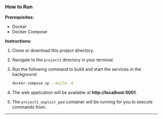 ### How to Run

**Prerequisites:**
*   Docker
*   Docker Compose

**Instructions:**

1.  Clone or download this project directory.
2.  Navigate to the `project1` directory in your terminal.
3.  Run the following command to build and start the services in the background:

    ```bash
    docker-compose up --build -d
    ```

4.  The web application will be available at **http://localhost:5001**.
5.  The `project1_exploit_pod` container will be running for you to execute commands from.

---